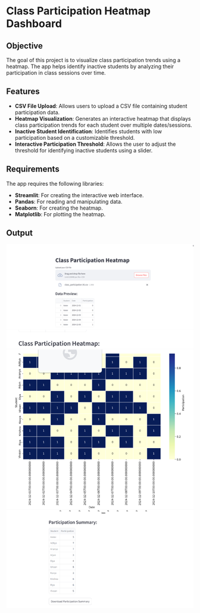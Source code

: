 # Class Participation Heatmap Dashboard

## Objective

The goal of this project is to visualize class participation trends using a heatmap. The app helps identify inactive students by analyzing their participation in class sessions over time.

## Features

- **CSV File Upload**: Allows users to upload a CSV file containing student participation data.
- **Heatmap Visualization**: Generates an interactive heatmap that displays class participation trends for each student over multiple dates/sessions.
- **Inactive Student Identification**: Identifies students with low participation based on a customizable threshold.
- **Interactive Participation Threshold**: Allows the user to adjust the threshold for identifying inactive students using a slider.

## Requirements

The app requires the following libraries:
- **Streamlit**: For creating the interactive web interface.
- **Pandas**: For reading and manipulating data.
- **Seaborn**: For creating the heatmap.
- **Matplotlib**: For plotting the heatmap.

## Output

![Output Image 1](https://github.com/minalmmm/Heatmap-for-Class-Participation/blob/main/images/img1.png)
![Output Image 1](https://github.com/minalmmm/Heatmap-for-Class-Participation/blob/main/images/img2.png)
![Output Image 1](https://github.com/minalmmm/Heatmap-for-Class-Participation/blob/main/images/img3.png)
![Output Image 1](https://github.com/minalmmm/Heatmap-for-Class-Participation/blob/main/images/img4.png)
